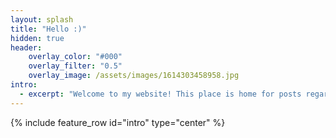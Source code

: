 ```yaml
---
layout: splash
title: "Hello :)"
hidden: true
header:
    overlay_color: "#000"
    overlay_filter: "0.5"
    overlay_image: /assets/images/1614303458958.jpg
intro:
  - excerpt: "Welcome to my website! This place is home for posts regarding my projects, ideas, and write-ups. Feel free to look around and browse what I've got."
---
```

{% include feature_row id="intro" type="center" %}